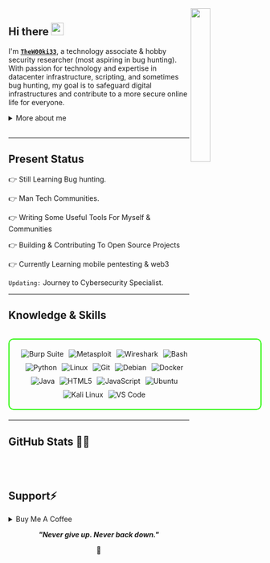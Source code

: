 <!--## Hi there 👋

**TheW00ki33/TheW00ki33** is a ✨ _special_ ✨ repository because its `README.md` (this file) appears on your GitHub profile.

Here are some ideas to get you started:

- 🔭 I’m currently working on ...
- 🌱 I’m currently learning ...
- 👯 I’m looking to collaborate on ...
- 🤔 I’m looking for help with ...
- 💬 Ask me about ...
- 📫 How to reach me: ...
- 😄 Pronouns: ...
- ⚡ Fun fact: ...

https://github.com/tandpfun/skill-icons
https://peateasea.de/adding-shields-io-badges-to-github-profile/

-->

<!-- <p align="center"><img src="https://github.com/user-attachments/assets/e26d1d6a-30ee-488e-90ca-11b3aa180148" width="100%" height="auto"/></p> -->

<!-- <div align="center">
  <a href="https://git.io/typing-svg">
    <img src="https://readme-typing-svg.demolab.com?font=Fira+Code&pause=1000&color=22F700&width=435&lines=On+journey+to+become+a+great+Hacker" alt="Typing SVG" />
  </a>
</div> -->

<img width="28%" align='right' src="https://github.com/user-attachments/assets/e78e13fd-8c84-4c21-9471-79d5374d4a15">


<h2 align="left">
  Hi there
  <img src="https://media.giphy.com/media/hvRJCLFzcasrR4ia7z/giphy.gif" width="25px"/>
</h2>

I'm **[`TheW00ki33`](https://github.com/TheW00ki33/)**, a technology associate & hobby security researcher (most aspiring in bug hunting). With passion for technology and expertise in datacenter infrastructure, scripting, and sometimes bug hunting, my goal is to safeguard digital infrastructures and contribute to a more secure online life for everyone.


<details>
  <summary>More about me</summary>

- **Name**: TheW00ki33
- **From**: Europe
<!-- - **Bug Hunter** | **Security Researcher** | **forensics Analyst** -->
<!-- - i have experience in cracking,reverse Engineering,bug Hunting,forensics. -->
<!-- -**Reverse Engineering**, **Malware Analysis** -->
<!-- - Improving knowledge in **Website Vulnerabilities** -->
- I’m currently learning **everything** 
<!-- - Reach me out at **@proton.me**  -->

</details>
<br>

---

<h2 id="present_status"> Present Status </h3>

<!-- <img width="25%" align='right' src="https://github.com/user-attachments/assets/9c826dd0-fd72-49ba-af60-e79f64344f59">  -->

👉 Still Learning Bug hunting.

👉 Man Tech Communities.

👉 Writing Some Useful Tools For Myself & Communities

👉 Building & Contributing To Open Source Projects

👉 Currently Learning mobile pentesting & web3 

`Updating:`  Journey to Cybersecurity Specialist.

---

<h2 id="knowledge_skills" align=''> Knowledge & Skills </h2>

<br>

<div style="border: 2px solid #22F700; border-radius: 10px; padding: 20px; margin-bottom: 20px;">
  <div align="left" style="display: flex; flex-wrap: wrap; justify-content: center; gap: 10px;">
      <img src="https://img.shields.io/badge/Burp_Suite-FF6633?style=for-the-badge&logo=burp-suite&color=000000" alt="Burp Suite" />
      <img src="https://img.shields.io/badge/Metasploit-008C8C?style=for-the-badge&logo=metasploit&color=000000" alt="Metasploit" />
      <img src="https://img.shields.io/badge/Wireshark-009639?style=for-the-badge&logo=wireshark&color=000000" alt="Wireshark" />
      <img src="https://img.shields.io/badge/Bash-4EAA25?style=for-the-badge&logo=gnu-bash&color=000000" alt="Bash" />
      <img src="https://img.shields.io/badge/Python-3776AB?style=for-the-badge&logo=python&color=000000" alt="Python" />
      <img src="https://img.shields.io/badge/Linux-FCC624?style=for-the-badge&logo=linux&color=000000" alt="Linux" />
      <!-- <img src="https://img.shields.io/badge/Go-00ADD8?style=for-the-badge&logo=go&color=000000" alt="Go" /> -->
      <img src="https://img.shields.io/badge/Git-F05032?style=for-the-badge&logo=git&color=000000" alt="Git" />
      <img src="https://img.shields.io/badge/Debian-D70A53?style=for-the-badge&logo=debian&color=000000" alt="Debian" />
      <img src="https://img.shields.io/badge/Docker-2496ED?style=for-the-badge&logo=docker&color=000000" alt="Docker" />
      <!-- <img src="https://img.shields.io/badge/Flutter-02569B?style=for-the-badge&logo=flutter&color=000000" alt="Flutter" /> -->
      <!-- <img src="https://img.shields.io/badge/C-00599C?style=for-the-badge&logo=c&color=000000" alt="C" /> -->
      <!-- <img src="https://img.shields.io/badge/C%2B%2B-F34B7F?style=for-the-badge&logo=c%2B%2B&color=000000" alt="C++" />  -->
      <img src="https://img.shields.io/badge/Java-007396?style=for-the-badge&logo=java&color=000000" alt="Java" />
      <img src="https://img.shields.io/badge/HTML5-5D4B6C?style=for-the-badge&logo=html5&color=000000" alt="HTML5" />
      <!-- <img src="https://img.shields.io/badge/CSS3-2965F1?style=for-the-badge&logo=css3&color=000000" alt="CSS3" /> -->
      <img src="https://img.shields.io/badge/JavaScript-F7DF1E?style=for-the-badge&logo=javascript&color=000000" alt="JavaScript" />
      <!-- <img src="https://img.shields.io/badge/BlackArch-0A0A0A?style=for-the-badge&logo=blackarch&color=000000" alt="BlackArch" /> -->
      <!-- <img src="https://img.shields.io/badge/MongoDB-47A248?style=for-the-badge&logo=mongodb&color=000000" alt="MongoDB" /> -->
      <!-- <img src="https://img.shields.io/badge/ExpressJS-000000?style=for-the-badge&logo=express&color=000000" alt="ExpressJS" /> -->
      <!-- <img src="https://img.shields.io/badge/React-61DAFB?style=for-the-badge&logo=react&color=000000" alt="React" /> -->
      <!-- <img src="https://img.shields.io/badge/Parrot_OS-2E8E8F?style=for-the-badge&logo=parrot&color=000000" alt="Parrot OS" /> -->
      <!-- <img src="https://img.shields.io/badge/Node.js-8CC84C?style=for-the-badge&logo=node.js&color=000000" alt="NodeJS" /> -->
      <img src="https://img.shields.io/badge/Ubuntu-E95420?style=for-the-badge&logo=ubuntu&color=000000" alt="Ubuntu" />
      <img src="https://img.shields.io/badge/Kali_Linux-557C94?style=for-the-badge&logo=kali-linux&color=000000" alt="Kali Linux" />
      <img src="https://img.shields.io/badge/VS_Code-007ACC?style=for-the-badge&logo=visual-studio-code&color=000000" alt="VS Code" />
  </div>
</div>

---


<h2 id="github_stats" align=''>GitHub Stats 👨‍💻</h2>
<!-- <img align="right" width="44%" src="https://i.imgur.com/1ToWEWw.png"/> -->
 
<!--   [![Verse's GitHub stats](https://github-readme-stats.vercel.app/api?username=coffinxp&theme=vision-friendly-dark&&bg_color=00000000&hide_border=true&custom_title=%20)](https://github.com/coffinxp/github-readme-stats)
  [![GitHub Streak](https://streak-stats.demolab.com?user=coffinxp&theme=dark&card_width=450&bg_color=00000000&hide_border=true)](https://git.io/streak-stats) 
 <p align="left"><a href="https://github.com/coffinxp/github-readme-stats"><img src="https://github-readme-stats.vercel.app/api/top-langs/?username=coffinxp&layout=compact&theme=vision-friendly-dark&bg_color=00000000&hide_border=true" width="450"" /></a></p>
 -->
<br><br>



<h2 id="donate" align=''> Support⚡️</h2>

<details>
<summary>Buy Me A Coffee</summary>
<!--
<p align="center"><img src="https://github.com/user-attachments/assets/b4b5c22b-2402-4c52-8a62-a298c24347dc" width="80%" height="auto"/></p>
--><!--
<p align="center"><a href="https://buymeacoffee.com/[ INSERT USER ]"><img  src="https://img.shields.io/badge/Buy%20Me%20a%20Coffee-ffdd00?style=for-the-badge&logo=buy-me-a-coffee&logoColor=black"/></a></p>
 -->
</details>




<p align="center">
  <b><i>"Never give up. Never back down."</i></b>
</p>

<p align="center">
<a>🌱</a>
</p>
